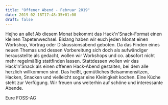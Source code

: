 ```yaml
---
title: "Offener Abend - Februar 2019"
date: 2019-02-18T17:48:35+01:00
draft: false
---
```


Hejho an alle! Ab diesem Monat bekommt das Hack'n'Snack-Format einen kleinen Tapetenwechsel.
Bislang haben wir euch jeden Monat einen Workshop, Vortrag oder Diskussionsabend geboten.
Da das Finden eines neuen Themas und dessen Vorbereitung sich doch als aufwändiger herausstellte als gedacht,
wollen wir Workshops und co. absofort nicht mehr regelmäßig stattfinden lassen.
Stattdessen wollen wir das Hack'n'Snack als einen offenen Hack-Abend gestalten, bei dem alle herzlich willkommen sind.
Das heißt, gemütliches Beisammensitzen, Hacken, Snacken und vielleicht sogar eine Kleinigkeit kochen.
Eine Küche steht zur Verfügung. Wir freuen uns weiterhin auf schöne und interessante Abende.

Eure FOSS-AG
